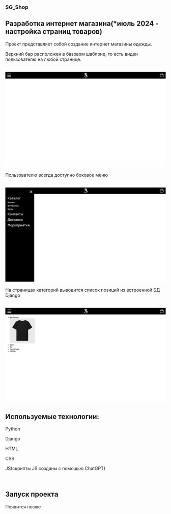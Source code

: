 <h3>SG_Shop</h3>
<h2>Разработка интернет магазина(*июль 2024 - настройка страниц товаров)</h2>
<p>Проект представляет собой создание интернет магазины одежды.</p>

<p>Верхний бар расположен в базовом шаблоне, то есть виден пользователю на любой странице.</p><br>
<img src='https://raw.githubusercontent.com/DmitriyChubarov/SG_Shop/assets/media/bar.jpg' alt style="width: 700px;">
<p>Пользователю всегда доступно боковое меню</p><br>
<img src='https://raw.githubusercontent.com/DmitriyChubarov/SG_Shop/assets/media/left_menu.jpg' alt style="width: 700px;">
<p>На страницах категорий выводится список позиций из встроенной БД Django</p><br>
<img src='https://raw.githubusercontent.com/DmitriyChubarov/SG_Shop/assets/media/tshirts.jpg' alt style="width: 700px;">
<h2>Используемые технологии:</h2>
<p>Python</p>
<p>Django</p>
<p>HTML</p>
<p>CSS</p>
<p>JS(скрипты JS созданы с помощью ChatGPT)</p><br>

<h2>Запуск проекта</h2>
<p>Появится позже</p>


